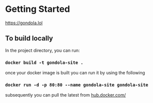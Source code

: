 # Getting Started 

https://gondola.lol

## To build locally

In the project directory, you can run:

### `docker build -t gondola-site .`

once your docker image is built you can run it by using the following

### `docker run -d -p 80:80 --name gondola-site gondola-site`

subsequently you can pull the latest from [hub.docker.com/](https://hub.docker.com/r/crappyrules/gondola-site)
